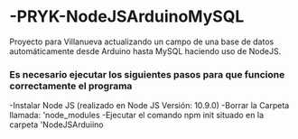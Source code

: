 # -PRYK-NodeJSArduinoMySQL
Proyecto para Villanueva actualizando un campo de una base de datos automáticamente desde Arduino hasta MySQL haciendo uso de NodeJS.

### Es necesario ejecutar los siguientes pasos para que funcione correctamente el programa

-Instalar Node JS (realizado en Node JS Versión: 10.9.0)
-Borrar la Carpeta llamada: 'node_modules
-Ejecutar el comando npm init situado en la carpeta 'NodeJSArduiino

